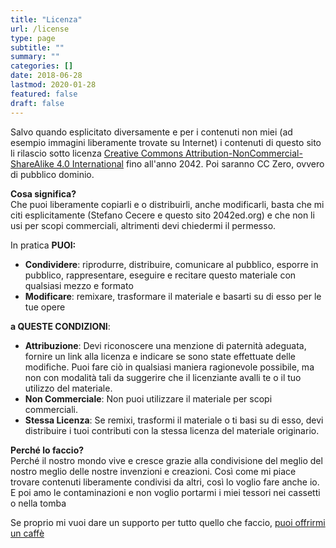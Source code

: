 ```yaml
---
title: "Licenza"
url: /license
type: page
subtitle: ""
summary: ""
categories: []
date: 2018-06-28
lastmod: 2020-01-28
featured: false
draft: false
---
```


Salvo quando esplicitato diversamente e per i contenuti non miei (ad esempio immagini liberamente trovate su Internet) i contenuti di questo sito li rilascio sotto licenza [Creative Commons Attribution-NonCommercial-ShareAlike 4.0 International](https://creativecommons.org/licenses/by-nc-sa/4.0) fino all'anno 2042. Poi saranno CC Zero, ovvero di pubblico dominio.

**Cosa significa?**  
Che puoi liberamente copiarli e o distribuirli, anche modificarli, basta che mi citi esplicitamente (Stefano Cecere e questo sito 2042ed.org) e che non li usi per scopi commerciali, altrimenti devi chiedermi il permesso.

In pratica **PUOI:**  
- **Condividere**: riprodurre, distribuire, comunicare al pubblico, esporre in pubblico, rappresentare, eseguire e recitare questo materiale con qualsiasi mezzo e formato
- **Modificare**: remixare, trasformare il materiale e basarti su di esso per le tue opere 

**a QUESTE CONDIZIONI**:  
- **Attribuzione**: Devi riconoscere una menzione di paternità adeguata, fornire un link alla licenza e indicare se sono state effettuate delle modifiche. Puoi fare ciò in qualsiasi maniera ragionevole possibile, ma non con modalità tali da suggerire che il licenziante avalli te o il tuo utilizzo del materiale.
- **Non Commerciale**: Non puoi utilizzare il materiale per scopi commerciali.
- **Stessa Licenza**: Se remixi, trasformi il materiale o ti basi su di esso, devi distribuire i tuoi contributi con la stessa licenza del materiale originario. 

**Perché lo faccio?**  
Perché il nostro mondo vive e cresce grazie alla condivisione del meglio del nostro meglio delle nostre invenzioni e creazioni. Così come mi piace trovare contenuti liberamente condivisi da altri, così lo voglio fare anche io.
E poi amo le contaminazioni e non voglio portarmi i miei tessori nei cassetti o nella tomba

Se proprio mi vuoi dare un supporto per tutto quello che faccio, [puoi offrirmi un caffè](sponsor.md)
